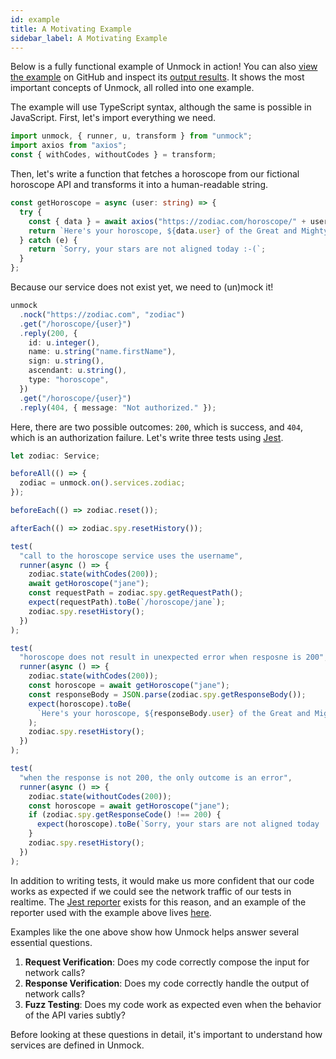 ```yaml
---
id: example
title: A Motivating Example
sidebar_label: A Motivating Example
---
```


Below is a fully functional example of Unmock in action! You can also [view the example](https://github.com/unmock/unmock-examples/tree/master/starter) on GitHub and inspect its [output results](http://htmlpreview.github.io/?https://github.com/unmock/unmock-examples/blob/add-report-to-git/starter/__unmock__/unmock-report.html). It shows the most important concepts of Unmock, all rolled into one example.

The example will use TypeScript syntax, although the same is possible in JavaScript. First, let's import everything we need.

```ts
import unmock, { runner, u, transform } from "unmock";
import axios from "axios";
const { withCodes, withoutCodes } = transform;
```

Then, let's write a function that fetches a horoscope from our fictional horoscope API and transforms it into a human-readable string.

```ts
const getHoroscope = async (user: string) => {
  try {
    const { data } = await axios("https://zodiac.com/horoscope/" + user);
    return `Here's your horoscope, ${data.user} of the Great and Mighty sign ${data.sign}. ${data.horoscope}.`;
  } catch (e) {
    return `Sorry, your stars are not aligned today :-(`;
  }
};
```

Because our service does not exist yet, we need to (un)mock it!

```ts
unmock
  .nock("https://zodiac.com", "zodiac")
  .get("/horoscope/{user}")
  .reply(200, {
    id: u.integer(),
    name: u.string("name.firstName"),
    sign: u.string(),
    ascendant: u.string(),
    type: "horoscope",
  })
  .get("/horoscope/{user}")
  .reply(404, { message: "Not authorized." });
```

Here, there are two possible outcomes: `200`, which is success, and `404`, which is an authorization failure. Let's write three tests using [Jest](https://jestjs.io).

```ts
let zodiac: Service;

beforeAll(() => {
  zodiac = unmock.on().services.zodiac;
});

beforeEach(() => zodiac.reset());

afterEach(() => zodiac.spy.resetHistory());

test(
  "call to the horoscope service uses the username",
  runner(async () => {
    zodiac.state(withCodes(200));
    await getHoroscope("jane");
    const requestPath = zodiac.spy.getRequestPath();
    expect(requestPath).toBe(`/horoscope/jane`);
    zodiac.spy.resetHistory();
  })
);

test(
  "horoscope does not result in unexpected error when resposne is 200",
  runner(async () => {
    zodiac.state(withCodes(200));
    const horoscope = await getHoroscope("jane");
    const responseBody = JSON.parse(zodiac.spy.getResponseBody());
    expect(horoscope).toBe(
      `Here's your horoscope, ${responseBody.user} of the Great and Mighty sign ${responseBody.sign}. ${responseBody.horoscope}.`
    );
    zodiac.spy.resetHistory();
  })
);

test(
  "when the response is not 200, the only outcome is an error",
  runner(async () => {
    zodiac.state(withoutCodes(200));
    const horoscope = await getHoroscope("jane");
    if (zodiac.spy.getResponseCode() !== 200) {
      expect(horoscope).toBe(`Sorry, your stars are not aligned today :-(`);
    }
    zodiac.spy.resetHistory();
  })
);
```

In addition to writing tests, it would make us more confident that our code works as expected if we could see the network traffic of our tests in realtime. The [Jest reporter](jest-reporter.md) exists for this reason, and an example of the reporter used with the example above lives [here](http://htmlpreview.github.io/?https://github.com/unmock/unmock-examples/blob/add-report-to-git/starter/__unmock__/unmock-report.html).

Examples like the one above show how Unmock helps answer several essential questions.

1. **Request Verification**: Does my code correctly compose the input for network calls?
1. **Response Verification**: Does my code correctly handle the output of network calls?
1. **Fuzz Testing**: Does my code work as expected even when the behavior of the API varies subtly?

Before looking at these questions in detail, it's important to understand how services are defined in Unmock.
